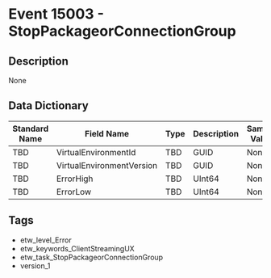 # Event 15003 - StopPackageorConnectionGroup

## Description
None

## Data Dictionary
|Standard Name|Field Name|Type|Description|Sample Value|
|---|---|---|---|---|
|TBD|VirtualEnvironmentId|TBD|GUID|None|None|
|TBD|VirtualEnvironmentVersion|TBD|GUID|None|None|
|TBD|ErrorHigh|TBD|UInt64|None|None|
|TBD|ErrorLow|TBD|UInt64|None|None|

## Tags
* etw_level_Error
* etw_keywords_ClientStreamingUX
* etw_task_StopPackageorConnectionGroup
* version_1